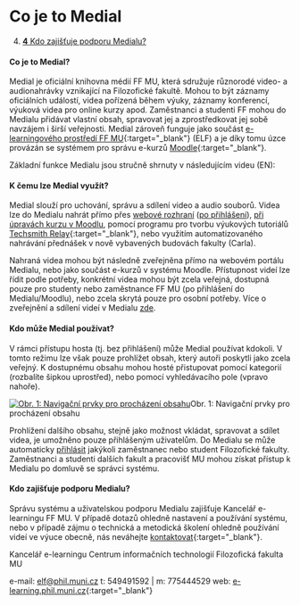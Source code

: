 Co je to Medial
===============






4.  [**4** Kdo zajišťuje podporu
    Medialu?](#TOC-Kdo-zaji-uje-podporu-Medialu-)

#### Co je to Medial?

Medial je oficiální knihovna médií FF MU, která sdružuje různorodé
video- a audionahrávky vznikající na Filozofické fakultě. Mohou to být
záznamy oficiálních událostí, videa pořízená během výuky, záznamy
konferencí, výuková videa pro online kurzy apod. Zaměstnanci a studenti
FF mohou do Medialu přidávat vlastní obsah, spravovat jej a
zprostředkovat jej sobě navzájem i širší veřejnosti. Medial zároveň
funguje jako součást [e-learningového prostředí FF
MU](https://elf.phil.muni.cz/elf3/){:target="_blank"} (ELF) a je díky tomu úzce provázán
se systémem pro správu e-kurzů [Moodle](https://moodle.org/){:target="_blank"}.

Základní funkce Medialu jsou stručně shrnuty v následujícím videu (EN):



#### K čemu lze Medial využít?

Medial slouží pro uchování, správu a sdílení video a audio souborů.
Videa lze do Medialu nahrát přímo přes [webové
rozhraní](./jak-nahrat-do-medialu-soubor-z-pocitace) ([po
přihlášení](./zakladni-orientace-v-medialu#TOC-P-ihl-en-do-Medialu)),
[při úpravách kurzu v
Moodlu](./jak-vkladat-obsah-prostrednictvim-moodlu), pomocí programu pro
tvorbu výukových tutoriálů [Techsmith
Relay](https://sites.google.com/a/phil.muni.cz/elearning-relay/){:target="_blank"}, nebo
využitím automatizovaného nahrávání přednášek v nově vybavených budovách
fakulty (Carla).


Nahraná videa mohou být následně zveřejněna přímo na webovém portálu
Medialu, nebo jako součást e-kurzů v systému Moodle. Přístupnost videí
lze řídit podle potřeby, konkrétní videa mohou být zcela veřejná,
dostupná pouze pro studenty nebo zaměstnance FF MU (po přihlášení do
Medialu/Moodlu), nebo zcela skrytá pouze pro osobní potřeby. Více o
zveřejnění a sdílení videí v Medialu
[zde](./jak-muazu-sva-videa-sirit).

#### Kdo může Medial používat?

V rámci přístupu hosta (tj. bez přihlášení) může Medial používat
kdokoli. V tomto režimu lze však pouze prohlížet obsah, který autoři
poskytli jako zcela veřejný. K dostupnému obsahu mohou hosté přistupovat
pomocí kategorií (rozbalíte šipkou uprostřed), nebo pomocí vyhledávacího
pole (vpravo nahoře). 

[![Obr. 1: Navigační prvky pro procházení
obsahu](co-je-to-medial/1_zakladni-navigace.png)](./co-je-to-medial/1_zakladni-navigace.png?attredirects=0)Obr.
1: Navigační prvky pro procházení obsahu


Prohlížení dalšího obsahu, stejně jako možnost vkládat, spravovat a
sdílet videa, je umožněno pouze přihlášeným uživatelům. Do Medialu se
může automaticky
[přihlásit](./zakladni-orientace-v-medialu/#prihlaseni-do-medialu)
jakýkoli zaměstnanec nebo student Filozofické fakulty. Zaměstnanci a
studenti dalších fakult a pracovišť MU mohou získat přístup k Medialu po
domluvě se správci systému.

#### Kdo zajišťuje podporu Medialu?

Správu systému a uživatelskou podporu Medialu zajišťuje Kancelář
e-learningu FF MU. V případě dotazů ohledně nastavení a používání
systému, nebo v případě zájmu o technická a metodická školení ohledně
používání videí ve výuce obecně, nás neváhejte
[kontaktovat](https://it.muni.cz/phil/ke/nase-sluzby#main){:target="_blank"}.

Kancelář e-learningu
Centrum informačních technologií
Filozofická fakulta MU


e-mail: <elf@phil.muni.cz>
t: 549491592 | m: 775444529
web: [e-learning.phil.muni.cz](http://e-learning.phil.muni.cz/){:target="_blank"}
